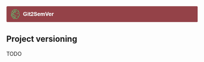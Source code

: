 ﻿---
uid: project-versioning
---
![](../Images/Git2SemVer_banner_840x70.png)

## Project versioning

TODO